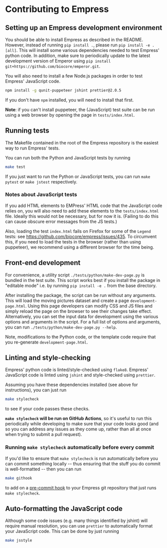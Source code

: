 # Contributing to Empress

## Setting up an Empress development environment

You should be able to install Empress as described in the README. However,
instead of running `pip install .`, please run `pip install -e .[all]`. This
will install some various dependencies needed to test Empress' python code. In
addition, make sure to periodically update to the latest development version of
Emperor using `pip install git+https://github.com/biocore/emperor.git`.

You will also need to install a few Node.js packages in order to test Empress'
JavaScript code.

```bash
npm install -g qunit-puppeteer jshint prettier@2.0.5
```

If you don't have `npm` installed, you will need to install that first.

**Note**: if you can't install puppeteer, the (JavaScript) test suite can be
run using a web browser by opening the page in `tests/index.html`.

## Running tests

The Makefile contained in the root of the Empress repository is the easiest way
to run Empress' tests.

You can run both the Python and JavaScript tests by running

```bash
make test
```

If you just want to run the Python or JavaScript tests, you can run
`make pytest` or `make jstest` respectively.

### Notes about JavaScript tests
If you add HTML elements to EMPress' HTML code that the JavaScript code relies
on, you will also need to add these elements to the `tests/index.html` file.
Ideally this would not be necessary, but for now it is. (Failing to do this can
cause obscure error messages from the JS tests.)

Also, loading the test `index.html` fails on Firefox for some of the `Legend`
tests: see https://github.com/biocore/empress/issues/435. To circumvent this,
if you need to load the tests in the browser (rather than using puppeteer),
we recommend using a different browser for the time being.

## Front-end development

For convenience, a utility script `./tests/python/make-dev-page.py` is bundled
in the test suite. This script works best if you install the package in
"editable mode" i.e. by running `pip install -e .` from the base directory.

After installing the package, the script can be run without any arguments. This
will load the moving pictures dataset and create a page
`development-page.html`. Using this page developers can modify CSS and JS files
and simply reload the page on the browser to see their changes take effect.
Alternatively, you can set the input data for development using the various
options and arguments in the script. For a full list of options and arguments,
you can run `./tests/python/make-dev-page.py --help`.

Note, modifications to the Python code, or the template code require that you
re-generate `development-page.html`.

## Linting and style-checking

Empress' python code is linted/style-checked using `flake8`.
Empress' JavaScript code is linted using `jshint` and style-checked using
`prettier`.

Assuming you have these dependencies installed (see above for instructions),
you can just run

```bash
make stylecheck
```

to see if your code passes these checks.

**`make stylecheck` will be run on GitHub Actions**, so it's useful to run this
periodically while developing to make sure that your code looks good (and so
you can address any issues as they come up, rather than all at once when trying
to submit a pull request).

### Running `make stylecheck` automatically before every commit

If you'd like to ensure that `make stylecheck` is run automatically before you
can commit something locally -- thus ensuring that the stuff you do commit
is well-formatted -- then you can run

```bash
make githook
```

to add on a [pre-commit hook](https://githooks.com/) to your Empress git
repository that just runs `make stylecheck`.

## Auto-formatting the JavaScript code

Although some code issues (e.g. many things identified by jshint) will require
manual resolution, you can use `prettier` to automatically format your
JavaScript code. This can be done by just running

```bash
make jsstyle
```
